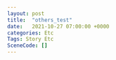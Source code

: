 ```yaml
---
layout: post
title:  "others_test"
date:   2021-10-27 07:00:00 +0000
categories: Etc
Tags: Story Etc
SceneCode: []
---
```

